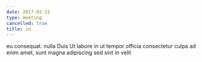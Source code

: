```yaml
---
date: 2017-02-15
type: meeting
cancelled: true
title: in
---
```

eu consequat. nulla Duis Ut labore in ut tempor officia consectetur culpa ad enim amet, sunt magna adipiscing sed sint in velit
